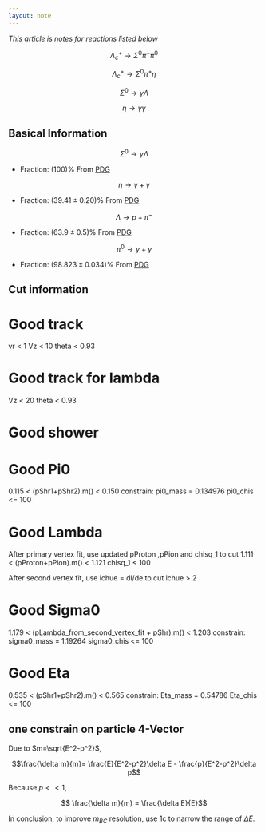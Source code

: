 ```yaml
---
layout: note
---
```


*This article is notes for reactions listed below*

$$ \Lambda_c^+ \rightarrow \Sigma^0 \pi^+ \pi^0$$

$$ \Lambda_c^+ \rightarrow \Sigma^0 \pi^+ \eta $$

$$\Sigma^0 \rightarrow \gamma \Lambda$$

$$\eta \rightarrow \gamma \gamma$$

## Basical Information

$$\Sigma^0 \rightarrow \gamma \Lambda$$
* Fraction: $(100)\%$ From [PDG](http://pdglive.lbl.gov/Particle.action?init=0&node=S021&home=BXXX025)


$$\eta \rightarrow \gamma + \gamma$$
* Fraction: $(39.41 \pm 0.20)\%$ From [PDG](http://pdglive.lbl.gov/Particle.action?init=0&node=S014&home=MXXX005#decayclump_N)


$$\Lambda \rightarrow p + \pi^-$$
* Fraction: $(63.9 \pm 0.5)\%$ From [PDG](http://pdglive.lbl.gov/Particle.action?init=0&node=S018&home=BXXX020)


$$\pi^0 \rightarrow \gamma + \gamma$$
* Fraction: $(98.823 \pm 0.034)\%$ From [PDG](http://pdglive.lbl.gov/Particle.action?init=0&node=S009&home=MXXX005)

## Cut information
# Good track
vr < 1  Vz < 10  theta < 0.93

# Good track for lambda
Vz < 20 theta < 0.93


# Good shower


# Good Pi0
0.115 < (pShr1+pShr2).m() < 0.150
constrain: pi0_mass = 0.134976
pi0_chis <= 100


# Good Lambda
After primary vertex fit, use updated pProton ,pPion and chisq_1 to cut
1.111 < (pProton+pPion).m() < 1.121
chisq_1 < 100

After second vertex fit, use lchue = dl/de to cut
lchue > 2


# Good Sigma0
1.179 < (pLambda_from_second_vertex_fit + pShr).m() < 1.203
constrain: sigma0_mass = 1.19264
sigma0_chis <= 100

# Good Eta
0.535 < (pShr1+pShr2).m() < 0.565
constrain: Eta_mass = 0.54786
Eta_chis <= 100

## one constrain on particle 4-Vector
Due to $m=\sqrt{E^2-p^2}$, 

$$\frac{\delta m}{m}= \frac{E}{E^2-p^2}\delta E - \frac{p}{E^2-p^2}\delta p$$

Because $p << 1$,

$$ \frac{\delta m}{m} = \frac{\delta E}{E}$$

In conclusion, to improve $m_{BC}$ resolution, use 1c to narrow the range of $\Delta E$.



